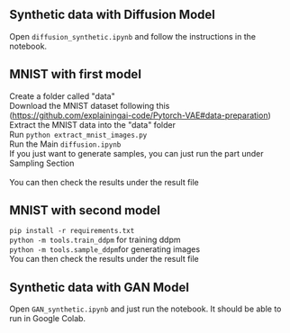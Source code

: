 ## Synthetic data with Diffusion Model

Open ```diffusion_synthetic.ipynb``` and follow the instructions in the notebook. 

## MNIST with first model
Create a folder called "data"<br />
Download the MNIST dataset following this (https://github.com/explainingai-code/Pytorch-VAE#data-preparation)<br />
Extract the MNIST data into the "data" folder<br />
Run ```python extract_mnist_images.py```<br />
Run the Main ```diffusion.ipynb```<br />
If you just want to generate samples, you can just run the part under Sampling Section<br />\
You can then check the results under the result file


## MNIST with second model
```pip install -r requirements.txt```<br />
```python -m tools.train_ddpm``` for training ddpm<br />
```python -m tools.sample_ddpm```for generating images<br />
You can then check the results under the result file


## Synthetic data with GAN Model

Open ```GAN_synthetic.ipynb``` and just run the notebook. It should be able to run in Google Colab.
